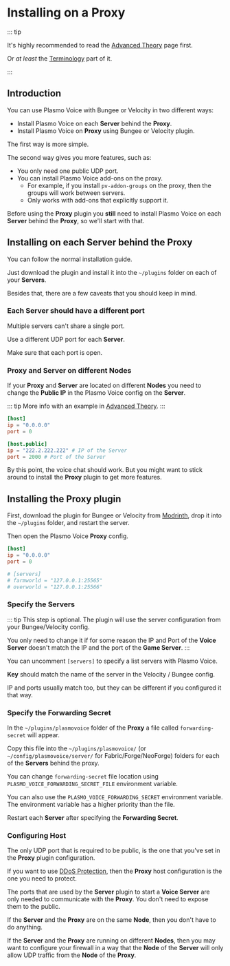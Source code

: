 # Installing on a Proxy

::: tip

It's highly recommended to read the [Advanced Theory](/docs/server/advanced/) page first.

Or *at least* the [Terminology](/docs/server/advanced/#terminology) part of it.

:::

## Introduction

You can use Plasmo Voice with Bungee or Velocity in two different ways:

- Install Plasmo Voice on each **Server** behind the **Proxy**.
- Install Plasmo Voice on **Proxy** using Bungee or Velocity plugin.

The first way is more simple.

The second way gives you more features, such as:

- You only need one public UDP port.
- You can install Plasmo Voice add-ons on the proxy.
  - For example, if you install `pv-addon-groups` on the proxy, then the groups will work between servers. 
  - Only works with add-ons that explicitly support it.

Before using the **Proxy** plugin you **still** need to install Plasmo Voice on each **Server** behind the **Proxy**, so we'll start with that.

## Installing on each Server behind the Proxy

You can follow the normal installation guide.

Just download the plugin and install it into the `~/plugins` folder on each of your **Servers**.

Besides that, there are a few caveats that you should keep in mind. 

### Each Server should have a different port

Multiple servers can't share a single port.

Use a different UDP port for each **Server**.

Make sure that each port is open.

### Proxy and Server on different Nodes

If your **Proxy** and **Server** are located on different **Nodes** you need to change the **Public IP** in the Plasmo Voice config on the **Server**.

::: tip
More info with an example in [Advanced Theory](/docs/server/advanced/).
:::

```toml
[host]
ip = "0.0.0.0"
port = 0

[host.public]
ip = "222.2.222.222" # IP of the Server
port = 2000 # Port of the Server
```

By this point, the voice chat should work. But you might want to stick around to install the **Proxy** plugin to get more features. 

## Installing the Proxy plugin

First, download the plugin for Bungee or Velocity from [Modrinth](https://modrinth.com/plugin/plasmo-voice/versions), drop it into the `~/plugins` folder, and restart the server. 

Then open the Plasmo Voice **Proxy** config.

```toml
[host]
ip = "0.0.0.0"
port = 0

# [servers]
# farmworld = "127.0.0.1:25565"
# overworld = "127.0.0.1:25566"
```

### Specify the Servers

::: tip
This step is optional. The plugin will use the server configuration from your Bungee/Velocity config. 

You only need to change it if for some reason the IP and Port of the **Voice Server** doesn't match the IP and the port of the **Game Server**.
:::

You can uncomment `[servers]` to specify a list servers with Plasmo Voice. 

**Key** should match the name of the server in the Velocity / Bungee config. 

IP and ports usually match too, but they can be different if you configured it that way.

### Specify the Forwarding Secret

In the `~/plugins/plasmovoice` folder of the **Proxy** a file called `forwarding-secret` will appear. 

Copy this file into the `~/plugins/plasmovoice/` (or `~/config/plasmovoice/server/` for Fabric/Forge/NeoForge)
folders for each of the **Servers** behind the proxy.

You can change `forwarding-secret` file location using
`PLASMO_VOICE_FORWARDING_SECRET_FILE` environment variable.

You can also use the `PLASMO_VOICE_FORWARDING_SECRET` environment variable.
The environment variable has a higher priority than the file. 

Restart each **Server** after specifying the **Forwarding Secret**.

### Configuring Host

The only UDP port that is required to be public, is the one that you've set in the **Proxy** plugin configuration.

If you want to use [DDoS Protection](/docs/server/udp-proxy/), then the **Proxy** host configuration is the one you need to protect.

The ports that are used by the **Server** plugin to start a **Voice Server** are only needed to communicate with the **Proxy**. You don't need to expose them to the public.

If the **Server** and the **Proxy** are on the same **Node**, then you don't have to do anything. 

If the **Server** and the **Proxy** are running on different **Nodes**, then you may want to configure your firewall in a way that the **Node** of the **Server** will only allow UDP traffic from the **Node** of the **Proxy**.


